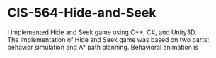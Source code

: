 CIS-564-Hide-and-Seek
=====================
I implemented Hide and Seek game using C++, C#, and Unity3D.   
The implementation of Hide and Seek game was based on two parts: behavior simulation and A* path planning. Behavioral animation is
